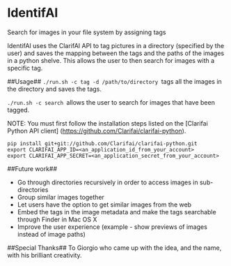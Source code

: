 # IdentifAI
Search for images  in your file system by assigning tags

IdentifAI uses the ClarifAI API to tag pictures in a directory (specified by the user) and saves the mapping between the tags and the paths of the images in a python shelve. This allows the user to then search for images with a specific tag.

##Usage##
```./run.sh -c tag -d /path/to/directory ```tags all the images in the directory and saves the tags. 

 ```./run.sh -c search ```allows the user to search for images that have been tagged.

NOTE: You must first follow the installation steps listed on the [Clarifai Python API client] (https://github.com/Clarifai/clarifai-python). 

 ```
pip install git+git://github.com/Clarifai/clarifai-python.git
export CLARIFAI_APP_ID=<an_application_id_from_your_account>
export CLARIFAI_APP_SECRET=<an_application_secret_from_your_account>
 ```

##Future work##
- Go through directories recursively in order to access images in sub-directories
- Group similar images together
- Let users have the option to get similar images from the web
- Embed the tags in the image metadata and make the tags searchable through Finder in Mac OS X
- Improve the user experience (example - show previews of images instead of image paths)
 

##Special Thanks##
To Giorgio who came up with the idea, and the name, with his brilliant creativity.
